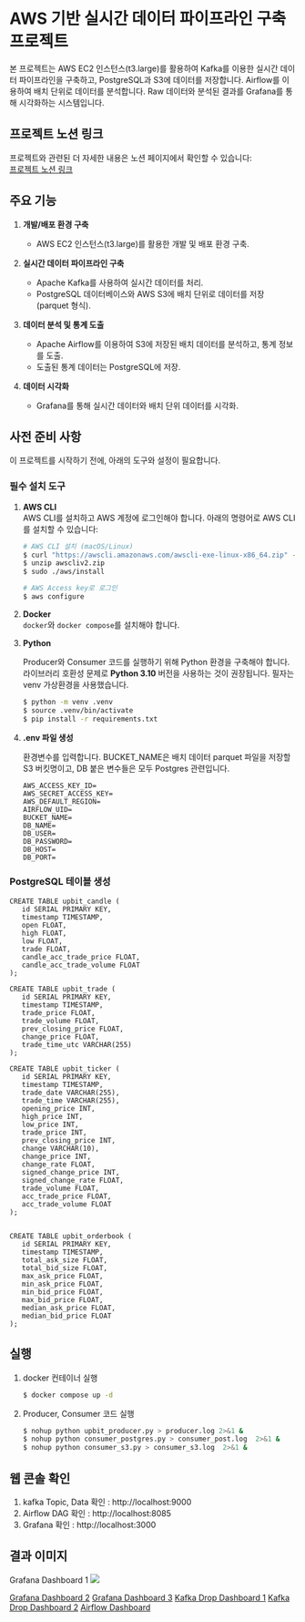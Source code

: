 # AWS 기반 실시간 데이터 파이프라인 구축 프로젝트

본 프로젝트는 AWS EC2 인스턴스(t3.large)를 활용하여 Kafka를 이용한 실시간 데이터 파이프라인을 구축하고, 
PostgreSQL과 S3에 데이터를 저장합니다.
Airflow를 이용하여 배치 단위로 데이터를 분석합니다.
Raw 데이터와 분석된 결과를 Grafana를 통해 시각화하는 시스템입니다.

## 프로젝트 노션 링크
프로젝트와 관련된 더 자세한 내용은 노션 페이지에서 확인할 수 있습니다:  
[프로젝트 노션 링크](https://stealth-parakeet-e51.notion.site/c74c9ba7c7e145bd81a9d82c7eb2e654?pvs=4)

## 주요 기능
1. **개발/배포 환경 구축**  
   - AWS EC2 인스턴스(t3.large)를 활용한 개발 및 배포 환경 구축.
   
2. **실시간 데이터 파이프라인 구축**  
   - Apache Kafka를 사용하여 실시간 데이터를 처리.
   - PostgreSQL 데이터베이스와 AWS S3에 배치 단위로 데이터를 저장 (parquet 형식).
   
3. **데이터 분석 및 통계 도출**  
   - Apache Airflow를 이용하여 S3에 저장된 배치 데이터를 분석하고, 통계 정보를 도출.
   - 도출된 통계 데이터는 PostgreSQL에 저장.
   
4. **데이터 시각화**  
   - Grafana를 통해 실시간 데이터와 배치 단위 데이터를 시각화.

## 사전 준비 사항

이 프로젝트를 시작하기 전에, 아래의 도구와 설정이 필요합니다.

### 필수 설치 도구

1. **AWS CLI**  <br>
   AWS CLI를 설치하고 AWS 계정에 로그인해야 합니다. 아래의 명령어로 AWS CLI를 설치할 수 있습니다:

   ```bash
   # AWS CLI 설치 (macOS/Linux)
   $ curl "https://awscli.amazonaws.com/awscli-exe-linux-x86_64.zip" -o "awscliv2.zip"
   $ unzip awscliv2.zip
   $ sudo ./aws/install

   # AWS Access key로 로그인
   $ aws configure
   ```

2. **Docker**  
   `docker`와 `docker compose`를 설치해야 합니다.



3. **Python** 
   
   Producer와 Consumer 코드를 실행하기 위해 Python 환경을 구축해야 합니다. 라이브러리 호환성 문제로 **Python 3.10** 버전을 사용하는 것이 권장됩니다. 필자는 venv 가상환경을 사용했습니다.

   ```bash
   $ python -m venv .venv
   $ source .venv/bin/activate
   $ pip install -r requirements.txt
   ```

4. **.env 파일 생성**

   환경변수를 입력합니다.
   BUCKET_NAME은 배치 데이터 parquet 파일을 저장할 S3 버킷명이고, DB 붙은 변수들은 모두 Postgres 관련입니다.

   ```
   AWS_ACCESS_KEY_ID=
   AWS_SECRET_ACCESS_KEY=
   AWS_DEFAULT_REGION=
   AIRFLOW_UID=
   BUCKET_NAME=
   DB_NAME=
   DB_USER=
   DB_PASSWORD=
   DB_HOST=
   DB_PORT=
   ```

### PostgreSQL 테이블 생성
```
CREATE TABLE upbit_candle (
   id SERIAL PRIMARY KEY,
   timestamp TIMESTAMP,
   open FLOAT,
   high FLOAT,
   low FLOAT,
   trade FLOAT,
   candle_acc_trade_price FLOAT,
   candle_acc_trade_volume FLOAT
);

CREATE TABLE upbit_trade (
   id SERIAL PRIMARY KEY,
   timestamp TIMESTAMP,
   trade_price FLOAT,
   trade_volume FLOAT,
   prev_closing_price FLOAT,
   change_price FLOAT,
   trade_time_utc VARCHAR(255)
);

CREATE TABLE upbit_ticker (
   id SERIAL PRIMARY KEY,
   timestamp TIMESTAMP,
   trade_date VARCHAR(255),
   trade_time VARCHAR(255),
   opening_price INT,
   high_price INT,
   low_price INT,
   trade_price INT,
   prev_closing_price INT,
   change VARCHAR(10),
   change_price INT,
   change_rate FLOAT,
   signed_change_price INT,
   signed_change_rate FLOAT,
   trade_volume FLOAT,
   acc_trade_price FLOAT,
   acc_trade_volume FLOAT
);
		

CREATE TABLE upbit_orderbook (
   id SERIAL PRIMARY KEY,
   timestamp TIMESTAMP,
   total_ask_size FLOAT,
   total_bid_size FLOAT,
   max_ask_price FLOAT,
   min_ask_price FLOAT,
   min_bid_price FLOAT,
   max_bid_price FLOAT,
   median_ask_price FLOAT,
   median_bid_price FLOAT
);
```

## 실행
1. docker 컨테이너 실행

   ```bash
   $ docker compose up -d
   ```

2. Producer, Consumer 코드 실행

   ```bash
   $ nohup python upbit_producer.py > producer.log 2>&1 &
   $ nohup python consumer_postgres.py > consumer_post.log  2>&1 &
   $ nohup python consumer_s3.py > consumer_s3.log  2>&1 &
   ```

## 웹 콘솔 확인
1. kafka Topic, Data 확인 : http://localhost:9000
2. Airflow DAG 확인 : http://localhost:8085
3. Grafana 확인 : http://localhost:3000


## 결과 이미지

Grafana Dashboard 1
<img src="https://github.com/user-attachments/assets/699e601b-4cf2-46c6-b6bd-ef9d6d0b42bb">

[Grafana Dashboard 2](images/grafana_result2.png)
[Grafana Dashboard 3](images/grafana_result3.png)
[Kafka Drop Dashboard 1](images/kafka_result1.png)
[Kafka Drop Dashboard 2](images/kafka_result2.png)
[Airflow Dashboard](images/airflow_result.png)